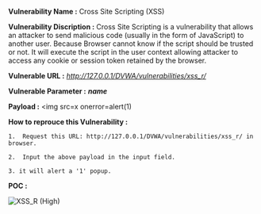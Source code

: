 **Vulnerability Name :** Cross Site Scripting (XSS)

**Vulnerability Discription :** Cross Site Scripting is a vulnerability that allows an attacker to send malicious code (usually in the
                                form of JavaScript) to another user. Because Browser cannot know if the script should be trusted or not.
                                It will execute the script in the user context allowing attacker to access any cookie or session token
                                retained by the browser.
                                
**Vulnerable URL :** *http://127.0.0.1/DVWA/vulnerabilities/xss_r/*

**Vulnerable Parameter :** **_name_**

**Payload :** <img src=x onerror=alert(1) 

**How to reprouce this Vulnerability :**

    1.  Request this URL: http://127.0.0.1/DVWA/vulnerabilities/xss_r/ in browser.
        
    2.  Input the above payload in the input field.
    
    3. it will alert a '1' popup.
    
**POC :**
    
   ![XSS_R (High)](https://user-images.githubusercontent.com/36234942/61450954-e2a14b80-a975-11e9-99fb-813c8c34ec05.PNG)

    
